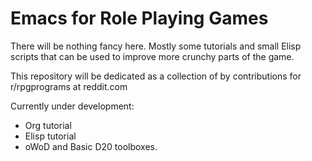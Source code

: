 # Emacs for Role Playing Games #

There will be nothing fancy here. Mostly some tutorials and small Elisp scripts that can be used to improve more crunchy parts of the game.

This repository will be dedicated as a collection of by contributions for r/rpgprograms at reddit.com

Currently under development:

* Org tutorial
* Elisp tutorial
* oWoD and Basic D20 toolboxes.


